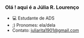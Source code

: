 ### Olá ! aqui é a Júlia R. Lourenço

- 💻 Estudante de ADS
- ;) Pronomes: ela/dela
- Contato: juliarita1901@gmail.com
 
